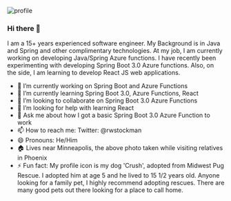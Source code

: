 ![profile](https://user-images.githubusercontent.com/3802975/219921938-7923bbaf-a55d-4d99-8bd4-d65436686a4c.jpg)

### Hi there 👋

I am a 15+ years experienced software engineer. My Background is in Java and Spring and other complimentary technologies. At my job, I am currently working on developing Java/Spring Azure functions. I have recently been experimenting with developing Spring Boot 3.0 Azure functions. Also, on the side, I am learning to develop React JS web applications. 

- 🔭 I’m currently working on Spring Boot and Azure Functions
- 🌱 I’m currently learning Spring Boot 3.0, Azure Functions, React
- 👯 I’m looking to collaborate on Spring Boot 3.0 Azure Functions
- 🤔 I’m looking for help with learning React
- 💬 Ask me about how I got a basic Spring Boot 3.0 Azure Function to work
- 📫 How to reach me: Twitter: @rwstockman
- 😄 Pronouns: He/Him
- :house: Lives near Minneapolis, the above photo taken while visiting relatives in Phoenix
- ⚡ Fun fact:  My profile icon is my dog 'Crush', adopted from Midwest Pug Rescue. I adopted him at age 5 and he lived to 15 1/2 years old. Anyone looking for a family pet, I highly recommend adopting rescues. There are many good pets out there looking for a place to call home.
